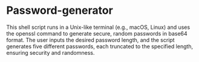# Password-generator
This shell script runs in a Unix-like terminal (e.g., macOS, Linux) and uses the openssl command to generate secure, random passwords in base64 format. The user inputs the desired password length, and the script generates five different passwords, each truncated to the specified length, ensuring security and randomness.
